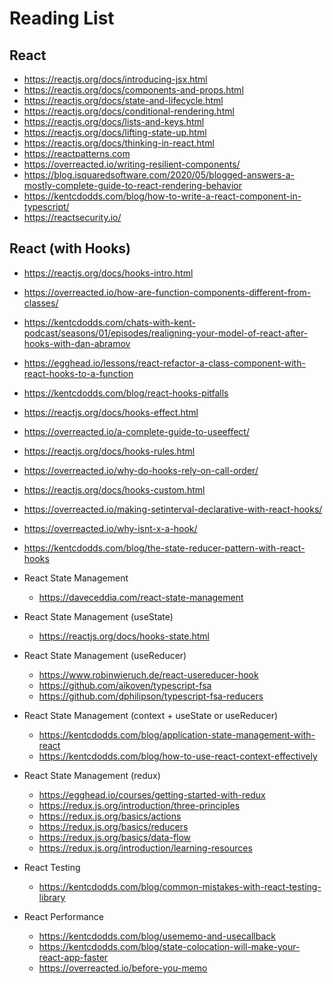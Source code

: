 # Reading List

## React

  - https://reactjs.org/docs/introducing-jsx.html
  - https://reactjs.org/docs/components-and-props.html
  - https://reactjs.org/docs/state-and-lifecycle.html
  - https://reactjs.org/docs/conditional-rendering.html
  - https://reactjs.org/docs/lists-and-keys.html
  - https://reactjs.org/docs/lifting-state-up.html
  - https://reactjs.org/docs/thinking-in-react.html
  - https://reactpatterns.com
  - https://overreacted.io/writing-resilient-components/
  - https://blog.isquaredsoftware.com/2020/05/blogged-answers-a-mostly-complete-guide-to-react-rendering-behavior
  - https://kentcdodds.com/blog/how-to-write-a-react-component-in-typescript/
  - https://reactsecurity.io/

## React (with Hooks)

  - https://reactjs.org/docs/hooks-intro.html
  - https://overreacted.io/how-are-function-components-different-from-classes/
  - https://kentcdodds.com/chats-with-kent-podcast/seasons/01/episodes/realigning-your-model-of-react-after-hooks-with-dan-abramov
  - https://egghead.io/lessons/react-refactor-a-class-component-with-react-hooks-to-a-function
  - https://kentcdodds.com/blog/react-hooks-pitfalls
  - https://reactjs.org/docs/hooks-effect.html
  - https://overreacted.io/a-complete-guide-to-useeffect/
  - https://reactjs.org/docs/hooks-rules.html
  - https://overreacted.io/why-do-hooks-rely-on-call-order/
  - https://reactjs.org/docs/hooks-custom.html
  - https://overreacted.io/making-setinterval-declarative-with-react-hooks/
  - https://overreacted.io/why-isnt-x-a-hook/
  - https://kentcdodds.com/blog/the-state-reducer-pattern-with-react-hooks

- React State Management
  - https://daveceddia.com/react-state-management

- React State Management (useState)

  - https://reactjs.org/docs/hooks-state.html

- React State Management (useReducer)

  - https://www.robinwieruch.de/react-usereducer-hook
  - https://github.com/aikoven/typescript-fsa
  - https://github.com/dphilipson/typescript-fsa-reducers

- React State Management (context + useState or useReducer)

  - https://kentcdodds.com/blog/application-state-management-with-react
  - https://kentcdodds.com/blog/how-to-use-react-context-effectively

- React State Management (redux)

  - https://egghead.io/courses/getting-started-with-redux
  - https://redux.js.org/introduction/three-principles
  - https://redux.js.org/basics/actions
  - https://redux.js.org/basics/reducers
  - https://redux.js.org/basics/data-flow
  - https://redux.js.org/introduction/learning-resources

- React Testing

  - https://kentcdodds.com/blog/common-mistakes-with-react-testing-library

- React Performance

  - https://kentcdodds.com/blog/usememo-and-usecallback
  - https://kentcdodds.com/blog/state-colocation-will-make-your-react-app-faster
  - https://overreacted.io/before-you-memo
